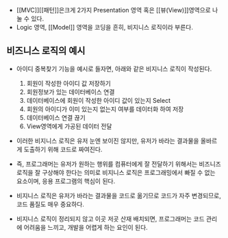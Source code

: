 - [[MVC]][[패턴]]은크게 2가지 Presentation 영역 혹은 [[뷰(View)]]영역으로 나눌 수 있다.
- Logic 영역, [[Model]] 영역을 코딩을 흔히, 비지니스 로직이라 부른다.

## 비즈니스 로직의 예시

- 아이디 중복찾기 기능을 예시로 들자면, 아래와 같은 비지니스 로직이 작성된다.
	1. 회원이 작성한 아이디 값 저장하기
	2. 회원정보가 있는 데이터베이스 연결
	3. 데이터베이스에 회원이 작성한 아이디 값이 있는지 Select
	4. 회원의 아이디가 이미 있는지 없는지 여부를 데이터화 하여 저장 
	5. 데이터베이스 연결 끊기
	6. View영역에게 가공된 데이터 전달

- 이러한 비지니스 로직은 유저 눈엔 보이진 않지만, 유저가 바라는 결과물을 올바르게 도출하기 위해 코드로 짜여진다.

- 즉, 프로그래머는 유저가 원하는 행위를 컴퓨터에게 잘 전달하기 위해서는 비즈니즈 로직을 잘 구상해야 한다는 의미로 비지니스 로직은 프로그래밍에서 빠질 수 없는 요소이며, 응용 프로그램의 핵심이 된다.

- 비지니스 로직은 유저가 바라는 결과물을 코드로 옮기므로 코드가 자주 변경되므로, 코드 품질도 매우 중요하다. 
- 비지니스 로직이 정리되지 않고 이곳 저곳 산재 배치되면, 프로그래머는 코드 관리에 어려움을 느끼고, 개발을 어렵게 하는 요인이 된다.


